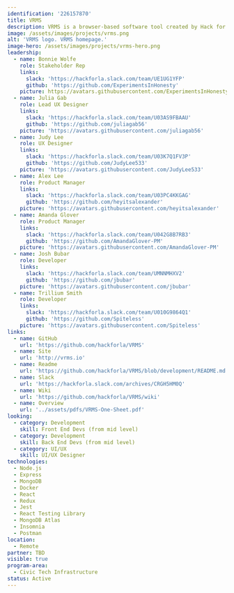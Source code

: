 ```yaml
---
identification: '226157870'
title: VRMS
description: VRMS is a browser-based software tool created by Hack for LA (HfLA) for volunteer organizations to curate participant journeys and further organizational goals of workforce development and project impact. By collecting and using relevant data, VRMS is able to automate repetitive tasks; match volunteers with projects, relevant training and job opportunities; measure engagement with projects and activities; and surface insights to improve organizational effectiveness and the volunteer experience over time.
image: /assets/images/projects/vrms.png
alt: 'VRMS logo. VRMS homepage.'
image-hero: /assets/images/projects/vrms-hero.png
leadership:
  - name: Bonnie Wolfe
    role: Stakeholder Rep
    links:
      slack: 'https://hackforla.slack.com/team/UE1UG1YFP'
      github: 'https://github.com/ExperimentsInHonesty'
    picture: https://avatars.githubusercontent.com/ExperimentsInHonesty
  - name: Julia Gab
    role: Lead UX Designer
    links:
      slack: 'https://hackforla.slack.com/team/U03AS9FBAAU'
      github: 'https://github.com/juliagab56'
    picture: 'https://avatars.githubusercontent.com/juliagab56'
  - name: Judy Lee
    role: UX Designer
    links:
      slack: 'https://hackforla.slack.com/team/U03K7Q1FV3P'
      github: 'https://github.com/JudyLee533'
    picture: 'https://avatars.githubusercontent.com/JudyLee533'
  - name: Alex Lee
    role: Product Manager
    links:
      slack: 'https://hackforla.slack.com/team/U03PC4KKGAG'
      github: 'https://github.com/heyitsalexander'
    picture: 'https://avatars.githubusercontent.com/heyitsalexander'
  - name: Amanda Glover
    role: Product Manager
    links:
      slack: 'https://hackforla.slack.com/team/U042G8B7RB3'
      github: 'https://github.com/AmandaGlover-PM'
    picture: 'https://avatars.githubusercontent.com/AmandaGlover-PM'
  - name: Josh Bubar
    role: Developer
    links:
      slack: 'https://hackforla.slack.com/team/UMNNMHXV2'
      github: 'https://github.com/jbubar'
    picture: 'https://avatars.githubusercontent.com/jbubar'
  - name: Trillium Smith
    role: Developer
    links:
      slack: 'https://hackforla.slack.com/team/U010G9864Q1'
      github: 'https://github.com/Spiteless'
    picture: 'https://avatars.githubusercontent.com/Spiteless'
links:
  - name: GitHub
    url: 'https://github.com/hackforla/VRMS'
  - name: Site
    url: 'http://vrms.io'
  - name: Readme
    url: 'https://github.com/hackforla/VRMS/blob/development/README.md'
  - name: Slack
    url: 'https://hackforla.slack.com/archives/CRGH5HM0Q'
  - name: Wiki
    url: 'https://github.com/hackforla/VRMS/wiki'
  - name: Overview
    url: '../assets/pdfs/VRMS-One-Sheet.pdf'
looking:
  - category: Development
    skill: Front End Devs (from mid level)
  - category: Development
    skill: Back End Devs (from mid level)
  - category: UI/UX
    skill: UI/UX Designer
technologies:
  - Node.js
  - Express
  - MongoDB
  - Docker
  - React
  - Redux
  - Jest
  - React Testing Library
  - MongoDB Atlas
  - Insomnia
  - Postman
location:
  - Remote
partner: TBD
visible: true
program-area:
  - Civic Tech Infrastructure
status: Active
---
```

